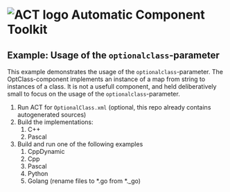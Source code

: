 # ![ACT logo](../../Documentation/images/ACT_logo_50px.png) Automatic Component Toolkit

## Example: Usage of the `optionalclass`-parameter

This example demonstrates the usage of the `optionalclass`-parameter.
The OptClass-component implements an instance of a map from string to instances of a class. It is not a usefull component, and held deliberatively small to focus on the usage of the `optionalclass`-parameter.

1. Run ACT for `OptionalClass.xml` (optional, this repo already contains autogenerated sources)
2. Build the implementations:
	1. C++
	2. Pascal
3. Build and run one of the following examples
	1. CppDynamic
	2. Cpp
	3. Pascal
	4. Python
	5. Golang (rename files to \*.go from \*._go)

